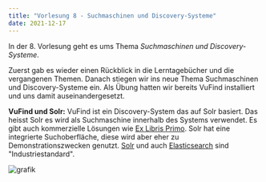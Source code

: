```yaml
---
title: "Vorlesung 8 - Suchmaschinen und Discovery-Systeme"
date: 2021-12-17
---
```


In der 8. Vorlesung geht es ums Thema *Suchmaschinen und Discovery-Systeme*.

Zuerst gab es wieder einen Rückblick in die Lerntagebücher und die vergangenen Themen. Danach stiegen wir ins neue Thema Suchmaschinen und Discovery-Systeme ein. Als Übung hatten wir bereits VuFind installiert und uns damit auseinandergesetzt.

**VuFind und Solr:** VuFind ist ein Discovery-System das auf Solr basiert. Das heisst Solr es wird als Suchmaschine innerhalb des Systems verwendet. Es gibt auch kommerzielle Lösungen wie [Ex Libris Primo](https://exlibrisgroup.com/de/produkte/primo/). Solr hat eine integrierte Suchoberfläche, diese wird aber eher zu Demonstrationszwecken genutzt. [Solr](https://solr.apache.org/) und auch [Elasticsearch](https://www.elastic.co/de/) sind "Industriestandard".


![grafik](https://user-images.githubusercontent.com/90787818/151705837-0c4ea718-fb86-467f-8869-8f7543447662.png)





